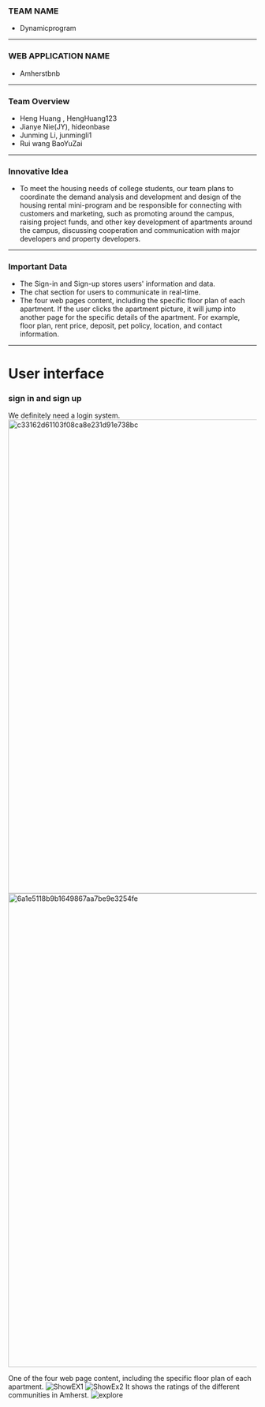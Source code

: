 ### TEAM NAME
* Dynamicprogram
---
### WEB APPLICATION NAME
* Amherstbnb
---
### Team Overview
* Heng Huang , HengHuang123
* Jianye Nie(JY), hideonbase
* Junming Li, junmingli1
* Rui wang BaoYuZai
---
### Innovative Idea
* To meet the housing needs of college students, our team plans to coordinate the demand analysis and development and design of the housing rental mini-program and be responsible for connecting with customers and marketing, such as promoting around the campus, raising project funds, and other key development of apartments around the campus, discussing cooperation and communication with major developers and property developers.
---
### Important Data
* The Sign-in and Sign-up stores users' information and data.
* The chat section for users to communicate in real-time.
* The four web pages content, including the specific floor plan of each apartment. If the user clicks the apartment picture, it will jump into another page for the specific details of the apartment. For example, floor plan, rent price, deposit, pet policy, location, and contact information.
---

# User interface
### sign in and sign up
We definitely  need a login system.
<img width="960" alt="c33162d61103f08ca8e231d91e738bc" src="https://user-images.githubusercontent.com/90345005/160194096-7cc06a57-fba0-49d4-b557-9f8fb10e36f4.png">
<img width="960" alt="6a1e5118b9b1649867aa7be9e3254fe" src="https://user-images.githubusercontent.com/90345005/160194187-275846ce-f11f-4334-9ac6-17e77a1fbdad.png">

One of the four web page content, including the specific floor plan of each apartment.
![ShowEX1](https://user-images.githubusercontent.com/78442520/160244841-97c320e4-f9f1-4f10-9b42-62f65e5bd5c4.PNG)
![ShowEx2](https://user-images.githubusercontent.com/78442520/160244864-4e5ad003-0a99-4f5b-93d9-83da75e87d91.PNG)
It shows the ratings of the different communities in Amherst.
![explore](https://user-images.githubusercontent.com/98610173/160301888-d28d083a-53e7-42fa-94d2-7e070ced75c7.png)
